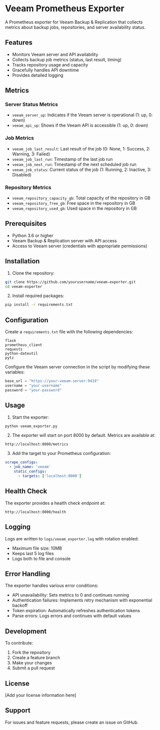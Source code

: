 # Veeam Prometheus Exporter

A Prometheus exporter for Veeam Backup & Replication that collects metrics about backup jobs, repositories, and server availability status.

## Features

- Monitors Veeam server and API availability
- Collects backup job metrics (status, last result, timing)
- Tracks repository usage and capacity
- Gracefully handles API downtime
- Provides detailed logging

## Metrics

### Server Status Metrics
- `veeam_server_up`: Indicates if the Veeam server is operational (1: up, 0: down)
- `veeam_api_up`: Shows if the Veeam API is accessible (1: up, 0: down)

### Job Metrics
- `veeam_job_last_result`: Last result of the job (0: None, 1: Success, 2: Warning, 3: Failed)
- `veeam_job_last_run`: Timestamp of the last job run
- `veeam_job_next_run`: Timestamp of the next scheduled job run
- `veeam_job_status`: Current status of the job (1: Running, 2: Inactive, 3: Disabled)

### Repository Metrics
- `veeam_repository_capacity_gb`: Total capacity of the repository in GB
- `veeam_repository_free_gb`: Free space in the repository in GB
- `veeam_repository_used_gb`: Used space in the repository in GB

## Prerequisites

- Python 3.6 or higher
- Veeam Backup & Replication server with API access
- Access to Veeam server (credentials with appropriate permissions)

## Installation

1. Clone the repository:
```bash
git clone https://github.com/yourusername/veeam-exporter.git
cd veeam-exporter
```

2. Install required packages:
```bash
pip install -r requirements.txt
```

## Configuration

Create a `requirements.txt` file with the following dependencies:
```
flask
prometheus_client
requests
python-dateutil
pytz
```

Configure the Veeam server connection in the script by modifying these variables:
```python
base_url = "https://your-veeam-server:9419"
username = "your-username"
password = "your-password"
```

## Usage

1. Start the exporter:
```bash
python veeam_exporter.py
```

2. The exporter will start on port 8000 by default. Metrics are available at:
```
http://localhost:8000/metrics
```

3. Add the target to your Prometheus configuration:
```yaml
scrape_configs:
  - job_name: 'veeam'
    static_configs:
      - targets: ['localhost:8000']
```

## Health Check

The exporter provides a health check endpoint at:
```
http://localhost:8000/health
```

## Logging

Logs are written to `logs/veeam_exporter.log` with rotation enabled:
- Maximum file size: 10MB
- Keeps last 5 log files
- Logs both to file and console

## Error Handling

The exporter handles various error conditions:
- API unavailability: Sets metrics to 0 and continues running
- Authentication failures: Implements retry mechanism with exponential backoff
- Token expiration: Automatically refreshes authentication tokens
- Parse errors: Logs errors and continues with default values

## Development

To contribute:
1. Fork the repository
2. Create a feature branch
3. Make your changes
4. Submit a pull request

## License

[Add your license information here]

## Support

For issues and feature requests, please create an issue on GitHub.
